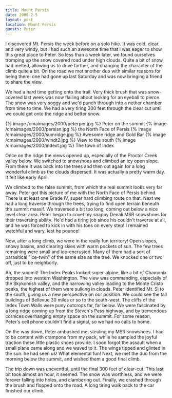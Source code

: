 ```yaml
---
title: Mount Persis
date: 2000-2-5
layout: post
location: Mount Persis
guests: Peter
---
```


I discovered Mt. Persis the week before on a solo hike.  It was cold, clear and
very windy, but I had such an awesome time that I was eager to show this great
place to Peter.  So less than a week later, we found ourselves tromping up the
snow covered road under high clouds. Quite a bit of snow had melted, allowing us
to drive farther, and changing the character of the climb quite a bit. On the
road we met another duo with similar reasons for being there: one had gone up
last Saturday and was now bringing a friend to share the view.


We had a hard time getting onto the trail. Very thick brush
that was snow-covered last week was now flailing about looking
for an eyeball to pierce. The snow was very soggy and we'd
punch through into a nether chamber from time to time. We had a very
tiring 300 feet through the clear cut
until we could get onto the ridge and better snow. 


{% image /cmaimages/2000/peterper.jpg %}
Peter on the summit
{% image /cmaimages/2000/persisn.jpg %}
the North Face of Persis
{% image /cmaimages/2000/sumridge.jpg %}
Awesome ridge and Gold Bar
{% image /cmaimages/2000/windt2.jpg %}
View to the south
{% image /cmaimages/2000/indext.jpg %}
The town of Index


Once on the ridge the views opened up, especially of the Proctor
Creek valley below. We switched to snowshoes and climbed an
icy open slope. From there it was back into the trees and then 
out again for a long wonderful climb as the clouds dispersed.
It was actually a pretty warm day. It felt like early April.



We climbed to the false summit, from which the real summit looks very
far away. Peter got this picture of me with the North Face of Persis
behind. There is at least one Grade IV, super hard climbing route on
that. Next we had a long traverse through the trees, trying to find
open terrain beneath the summit massif. We traversed a bit too long,
coming out below a nice level clear area. Peter began to covet my
snappy Denali MSR snowshoes for their traversing ability. He'd had
a tiring job since his couldn't traverse at all, and he was forced
to kick in with his toes on every step! I remained watchful and wary,
lest he pounce!


Now, after a long climb, we were in the really fun territory! Open
slopes, snowy basins, and clearing skies with warm pockets of sun.
The few trees remaining were small and ice-encrusted. Many of them
had a sort of parasitical "ice-twin" of the same size as the
tree. We knocked one or two off, just to be neighborly.



Ah, the summit! The Index Peaks looked super-alpine, like a bit
of Chamonix dropped into western Washington. The view was commanding,
especially of the Skykomish valley, and the narrowing valley leading to
the Monte Cristo peaks, the highest of them were sulking in clouds.
Peter identified Mt. Si to the south, giving us a new perspective on
our position. We could see the tall buildings of Bellevue 30 miles or
so to the south-west. The cliffs of the Index Town Walls were puny 
outcrops far, far below. We were fascinated by a long ridge coming up
from the Steven's Pass highway, and by tremendous cornices overhanging
empty space on the summit. For some reason, Peter's cell phone couldn't
find a signal, so we had no calls to home.


On the way down, Peter ambushed me, stealing my MSR snowshoes. I had
to be content with crampons from my pack, while he sampled the joyful
traction these little plastic shoes provide. I soon forgot the assault
when a small plane came along and we waved to it. The wings tipped
and glinted in the sun: he had seen us! What elemental fun!
Next, we met the duo from the
morning below the summit, and wished them a good final climb. 


The trip down was uneventful, until the final 300 feet of clear-cut.
This last bit took almost an hour, it seemed. The snow was worthless,
and we were forever falling into holes, and clambering out. Finally,
we crashed through the brush and flopped onto the road. A long tiring
walk back to the car finished our climb. 



